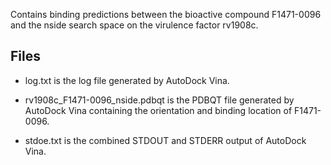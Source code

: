 Contains binding predictions between the bioactive compound F1471-0096 and the nside search space on the virulence factor rv1908c.

## Files

- log.txt is the log file generated by AutoDock Vina.

- rv1908c_F1471-0096_nside.pdbqt is the PDBQT file generated by AutoDock Vina containing the orientation and binding location of F1471-0096.

- stdoe.txt is the combined STDOUT and STDERR output of AutoDock Vina.

